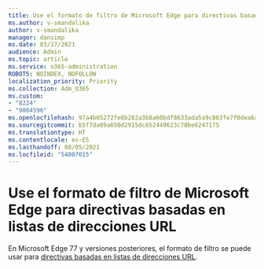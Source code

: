 ```yaml
---
title: Use el formato de filtro de Microsoft Edge para directivas basadas en listas de direcciones URL
ms.author: v-smandalika
author: v-smandalika
manager: dansimp
ms.date: 03/17/2021
audience: Admin
ms.topic: article
ms.service: o365-administration
ROBOTS: NOINDEX, NOFOLLOW
localization_priority: Priority
ms.collection: Adm_O365
ms.custom:
- "8224"
- "9004596"
ms.openlocfilehash: 97a4b05272fe8b282a3b8a60bdf8633ada5a9c863fe7f0dea6a372d878a510b5
ms.sourcegitcommit: b5f7da89a650d2915dc652449623c78be6247175
ms.translationtype: HT
ms.contentlocale: es-ES
ms.lasthandoff: 08/05/2021
ms.locfileid: "54007015"
---
```

# <a name="use-microsoft-edges-filter-format-for-url-listbased-policies"></a>Use el formato de filtro de Microsoft Edge para directivas basadas en listas de direcciones URL

En Microsoft Edge 77 y versiones posteriores, el formato de filtro se puede usar para [directivas basadas en listas de direcciones URL](https://docs.microsoft.com/deployedge/edge-learnmmore-url-list-filter%20format).

